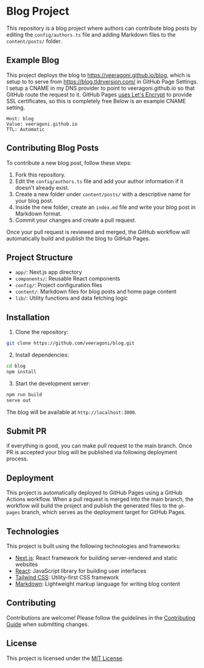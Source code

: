 # Blog Project

This repository is a blog project where authors can contribute blog posts by editing the `config/authors.ts` file and adding Markdown files to the `content/posts/` folder.

## Example Blog

This project deploys the blog to https://veeragoni.github.io/blog, which is setup to to serve from https://blog.tldrversion.com/ in GitHub Page Settings. I setup a CNAME in my DNS provider to point to veeragoni.github.io so that GitHub route the request to it. GitHub Pages [uses Let's Encrypt](https://docs.github.com/en/pages/getting-started-with-github-pages/securing-your-github-pages-site-with-https) to provide SSL certificates, so this is completely free 
Below is an example CNAME setting.

```
Host: blog
Value: veeragoni.github.io
TTL: Automatic
```

## Contributing Blog Posts

To contribute a new blog post, follow these steps:

1. Fork this repository.
2. Edit the `config/authors.ts` file and add your author information if it doesn't already exist.
3. Create a new folder under `content/posts/` with a descriptive name for your blog post.
4. Inside the new folder, create an `index.md` file and write your blog post in Markdown format.
5. Commit your changes and create a pull request.

Once your pull request is reviewed and merged, the GitHub workflow will automatically build and publish the blog to GitHub Pages.

## Project Structure

- `app/`: Next.js app directory
- `components/`: Reusable React components
- `config/`: Project configuration files
- `content/`: Markdown files for blog posts and home page content
- `lib/`: Utility functions and data fetching logic

## Installation

1. Clone the repository:

```bash
git clone https://github.com/veeragoni/blog.git
```

2. Install dependencies:

```bash
cd blog
npm install
```

3. Start the development server:

```bash
npm run build
serve out
```

The blog will be available at `http://localhost:3000`.

## Submit PR

if everything is good, you can make pull request to the main branch. Once PR is accepted your blog will be published via following deployment process.

## Deployment

This project is automatically deployed to GitHub Pages using a GitHub Actions workflow. When a pull request is merged into the main branch, the workflow will build the project and publish the generated files to the `gh-pages` branch, which serves as the deployment target for GitHub Pages.

## Technologies

This project is built using the following technologies and frameworks:

- [Next.js](https://nextjs.org/): React framework for building server-rendered and static websites
- [React](https://reactjs.org/): JavaScript library for building user interfaces
- [Tailwind CSS](https://tailwindcss.com/): Utility-first CSS framework
- [Markdown](https://www.markdownguide.org/): Lightweight markup language for writing blog content

## Contributing

Contributions are welcome! Please follow the guidelines in the [Contributing Guide](CONTRIBUTING.md) when submitting changes.

## License

This project is licensed under the [MIT License](LICENSE).
